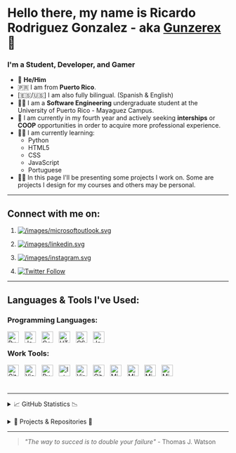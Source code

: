 <!-- ![banner](https://arturssmirnovs.github.io/github-profile-readme-generator/images/banner.png) -->
# Hello there, my name is Ricardo Rodriguez Gonzalez - aka [Gunzerex][discord] 👋

### I'm a Student, Developer, and Gamer

- 👦 <strong>He/Him</strong>
- 🇵🇷 I am from <strong>Puerto Rico</strong>.
- [🇪🇸/🇺🇸] I am also fully bilingual. (Spanish & English)
- 👨‍🎓 I am a <strong>Software Engineering</strong> undergraduate student at the University of Puerto Rico - Mayaguez Campus.
- 💼 I am currently in my fourth year and actively seeking <strong>interships</strong> or <strong>COOP</strong> opportunities in order to acquire more professional experience.
- 👨‍🏫 I am currently learning:
  - Python
  - HTML5
  - CSS
  - JavaScript
  - Portuguese
- 👨‍💻 In this page I'll be presenting some projects I work on. Some are projects I design for my courses and others may be personal.

---
## Connect with me on:

1. [![/images/microsoftoutlook.svg](https://img.shields.io/badge/Microsoft_Outlook-0078D4?style=for-the-badge&logo=microsoft-outlook&logoColor=whitet)][email]

2. [![/images/linkedin.svg](https://img.shields.io/badge/LinkedIn-0077B5?style=for-the-badge&logo=linkedin&logoColor=white)][linkedin]

3. [![/images/instagram.svg](https://img.shields.io/badge/Instagram-E4405F?style=for-the-badge&logo=instagram&logoColor=white)][instagram]

4. [![Twitter Follow](https://img.shields.io/twitter/follow/gunzerex?color=1DA1F2&logo=twitter&style=for-the-badge)][twitter]

---
## Languages & Tools I've Used:

### Programming Languages:

[<img align="left" alt="Pyhton" width="26px" src="https://upload.wikimedia.org/wikipedia/commons/c/c3/Python-logo-notext.svg" style="padding-right:10px;" />](https://www.python.org/psf-landing/)
[<img align="left" alt="Java" width="26px" src="https://www.vectorlogo.zone/logos/java/java-vertical.svg" style="padding-right:10px;" />](https://www.java.com/en/)
[<img align="left" alt="C++" width="26px" src="https://upload.wikimedia.org/wikipedia/commons/1/18/ISO_C%2B%2B_Logo.svg" style="padding-right:10px;" />](https://www.cplusplus.com)
[<img align="left" alt="HTML5" width="26px" src="https://cdn.jsdelivr.net/gh/devicons/devicon/icons/html5/html5-original.svg" style="padding-right:10px;" />](https://www.w3schools.com/html/)
[<img align="left" alt="CSS3" width="26px" src="https://cdn.jsdelivr.net/gh/devicons/devicon/icons/css3/css3-original.svg" style="padding-right:10px;" />](https://www.w3schools.com/css/default.asp)
[<img align="left" alt="JavaScript" width="26px" src="https://cdn.jsdelivr.net/gh/devicons/devicon/icons/javascript/javascript-original.svg" style="padding-right:10px;" />](https://www.javascript.com)

<br>

### Work Tools:

<!-- [<img align="left" alt="GitHub" width="26px" src="https://user-images.githubusercontent.com/3369400/139447912-e0f43f33-6d9f-45f8-be46-2df5bbc91289.png" style="padding-right:10px;" />](https://github.com#gh-dark-mode-only) -->
[<img align="left" alt="GitHub" width="26px" src="https://user-images.githubusercontent.com/3369400/139448065-39a229ba-4b06-434b-bc67-616e2ed80c8f.png" style="padding-right:10px;" />](https://github.com#gh-light-mode-only)
[<img align="left" alt="Visual Studio Code" width="26px" src="https://cdn.jsdelivr.net/gh/devicons/devicon/icons/vscode/vscode-original.svg" style="padding-right:10px;" />](https://code.visualstudio.com)
[<img align="left" alt="Pycharm" width="26px" src="https://upload.wikimedia.org/wikipedia/commons/1/1d/PyCharm_Icon.svg" style="padding-right:10px;" />](https://www.jetbrains.com/pycharm/)
[<img align="left" alt="IntelliJ" width="26px" src="https://upload.wikimedia.org/wikipedia/commons/9/9c/IntelliJ_IDEA_Icon.svg" style="padding-right:10px;" />](https://www.jetbrains.com/idea/)
[<img align="left" alt="Virtual Box" width="26px" src="https://www.vectorlogo.zone/logos/virtualbox/virtualbox-icon.svg" style="padding-right:10px;" />](https://www.virtualbox.org)
[<img align="left" alt="Git" width="26px" src="https://cdn.jsdelivr.net/gh/devicons/devicon/icons/git/git-original.svg" style="padding-right:10px;" />](https://git-scm.com)
[<img align="left" alt="Microsoft Teams" width="26px" src="https://upload.wikimedia.org/wikipedia/commons/c/c9/Microsoft_Office_Teams_%282018%E2%80%93present%29.svg" style="padding-right:10px;" />](https://www.microsoft.com/en-us/microsoft-teams/group-chat-software)
[<img align="left" alt="Microsoft Word" width="26px" src="https://upload.wikimedia.org/wikipedia/commons/f/fd/Microsoft_Office_Word_%282019%E2%80%93present%29.svg" style="padding-right:10px;" />](https://www.microsoft.com/en-ww/microsoft-365/word)
[<img align="left" alt="Microsoft Excel" width="26px" src="https://upload.wikimedia.org/wikipedia/commons/3/34/Microsoft_Office_Excel_%282019%E2%80%93present%29.svg" style="padding-right:10px;" />](https://www.microsoft.com/en-ww/microsoft-365/excel)
[<img align="left" alt="Microsoft Power Point" width="26px" src="https://upload.wikimedia.org/wikipedia/commons/0/0d/Microsoft_Office_PowerPoint_%282019%E2%80%93present%29.svg" style="padding-right:10px;" />](https://www.microsoft.com/en-ww/microsoft-365/powerpoint)
<br />
<br />
<br>
  

---

<details>
  <summary>📈 GitHub Statistics 📉</summary>

   <!-- Source: (https://github.com/anuraghazra/github-readme-stats) -->
  ![Top Langs](https://github-readme-stats.vercel.app/api/top-langs/?username=RicardoRodz&title_color=ff652f&icon_color=FFE400&bg_color=09131B&text_color=ffffff&border_color=0c1a25)
  
  ![GitHub stats](https://github-readme-stats.vercel.app/api?username=RicardoRodz&show_icons=true&count_private=true&title_color=ff652f&icon_color=FFE400&bg_color=09131B&text_color=ffffff&border_color=0c1a25)

  <!-- ![GitHub streak stats](https://github-readme-streak-stats.herokuapp.com/?user=RicardoRodz&)   -->

</details>
<br>
<details>
  <summary>💾 Projects & Repositories 💾</summary>

|                                           Project Idea                                           | Current Status |
| :----------------------------------------------------------------------------------------------: | :------------: |
|      <a href="https://github.com/RicardoRodz/Needleman-Wunsch-Project">Needleman-Wunsch</a>      |       🟩       |
|          <a href="https://github.com/RicardoRodz/Bloom-Filter-Project">Bloom Filter</a>          |       🟩       |
|                 <a href="https://github.com/RicardoRodz/Keylogger">Keylogger</a>                 |      ⬛️       |
|            <a href="https://github.com/RicardoRodz/Socket-Communication">Sockets</a>             |       🟩       |
|                    <a href="https://github.com/RicardoRodz/Switch">Switch</a>                    |      ⬛️       |
|              <a href="https://github.com/RicardoRodz/Morse-Coding">Morse Coding</a>              |      ⬛️       |
|                 <a href="https://github.com/RicardoRodz/Scheduler">Scheduler</a>                 |      ⬛️       |
| <a href="https://github.com/RicardoRodz/Random-Password-Generator">Random Password Generator</a> |      ⬛️       |
|   <a href="https://github.com/RicardoRodz/Grade-Weight-Calculator">Grade Weight Calculator</a>   |      ⬛️       |

| Not Started | Incomplete | Completed |
| :---------: | :--------: | :-------: |
|     ⬛️     |     🟨     |    🟩     |

</details>

---

>_"The way to succed is to double your failure"_ - Thomas J. Watson
<!-- [protfolio]:  -->

[email]: mailto:ricardo.rodriguez67@upr.edu
[twitter]: https://twitter.com/gunzerex
[youtube]: https://www.youtube.com/channel/UCQIcQ3zI9siH8VKnlIC80Fw
[instagram]: https://www.instagram.com/gunzerex/
[linkedin]: https://www.linkedin.com/in/ricky-rodz-gonz-se2754/
[discord]: https://discord.com/users/526083713444872202
